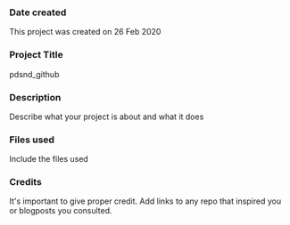 ### Date created
This project was created on 26 Feb 2020

### Project Title
pdsnd_github

### Description
Describe what your project is about and what it does

### Files used
Include the files used

### Credits
It's important to give proper credit. Add links to any repo that inspired you or blogposts you consulted.

